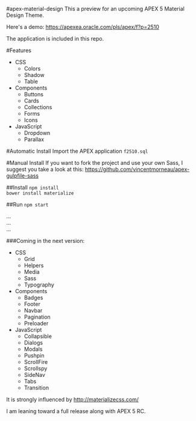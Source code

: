 #apex-material-design
This a preview for an upcoming APEX 5 Material Design Theme.

Here's a demo: https://apexea.oracle.com/pls/apex/f?p=2510

The application is included in this repo.

#Features
- CSS
	+ Colors
	+ Shadow
	+ Table
- Components
	+ Buttons
	+ Cards
	+ Collections
	+ Forms
	+ Icons
- JavaScript
	+ Dropdown
	+ Parallax

#Automatic Install
Import the APEX application ```f2510.sql```

#Manual Install
If you want to fork the project and use your own Sass, I suggest you take a look at this: https://github.com/vincentmorneau/apex-gulpfile-sass

##Install
```npm install```  
```bower install materialize```

##Run
```npm start```

...  
...  
...  

###Coming in the next version:
- CSS
	+ Grid
	+ Helpers
	+ Media
	+ Sass
	+ Typography
- Components
	+ Badges
	+ Footer
	+ Navbar
	+ Pagination
	+ Preloader
- JavaScript
	+ Collapsible
	+ Dialogs
	+ Modals
	+ Pushpin
	+ ScrollFire
	+ Scrollspy
	+ SideNav
	+ Tabs
	+ Transition

It is strongly influenced by http://materializecss.com/  

I am leaning toward a full release along with APEX 5 RC.